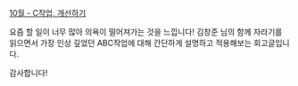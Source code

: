 [10월 - C작업, 개선하기](https://onwah.tistory.com/14)

요즘 할 일이 너무 많아 의욕이 떨어져가는 것을 느낍니다!
김창준 님의 함께 자라기를 읽으면서 가장 인상 깊었던 ABC작업에 대해 간단하게 설명하고 
적용해보는 회고글입니다.

감사합니다!
